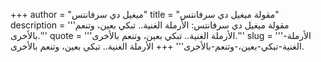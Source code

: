 +++
author = "ميغيل دي سرفانتس"
title = "مقولة ميغيل دي سرفانتس"
description = '''مقولة ميغيل دي سرفانتس: الأرملة الغنية.. تبكي بعين، وتنعم بالأخرى.'''
quote = '''الأرملة الغنية.. تبكي بعين، وتنعم بالأخرى.'''
slug = '''الأرملة-الغنية-تبكي-بعين،-وتنعم-بالأخرى'''
+++
الأرملة الغنية.. تبكي بعين، وتنعم بالأخرى.

